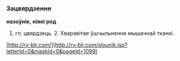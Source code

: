 ### Зацвярдзенне
**назоўнік, ніякі род**

1. гл. цвярдзець. 2. Хваравітае ўшчыльненне мышачнай тканкі.

<a rel="author">[http://rv-blr.com/](http://rv-blr.com/slounik.jsp?letterId=0&maskId=0&pageId=1099)</a>

